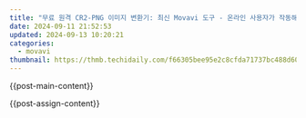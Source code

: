 ```yaml
---
title: "무료 원격 CR2-PNG 이미지 변환기: 최신 Movavi 도구 - 온라인 사용자가 작동해"
date: 2024-09-11 21:52:53
updated: 2024-09-13 10:20:21
categories:
  - movavi
thumbnail: https://thmb.techidaily.com/f66305bee95e2c8cfda71737bc488d60f6c275330b2e729ec458216f465e024e.png
---
```


{{post-main-content}}

<ins class="adsbygoogle"
     style="display:block"
     data-ad-format="autorelaxed"
     data-ad-client="ca-pub-7571918770474297"
     data-ad-slot="1223367746"></ins>

{{post-assign-content}}

<ins class="adsbygoogle"
     style="display:block"
     data-ad-client="ca-pub-7571918770474297"
     data-ad-slot="8358498916"
     data-ad-format="auto"
     data-full-width-responsive="true"></ins>
